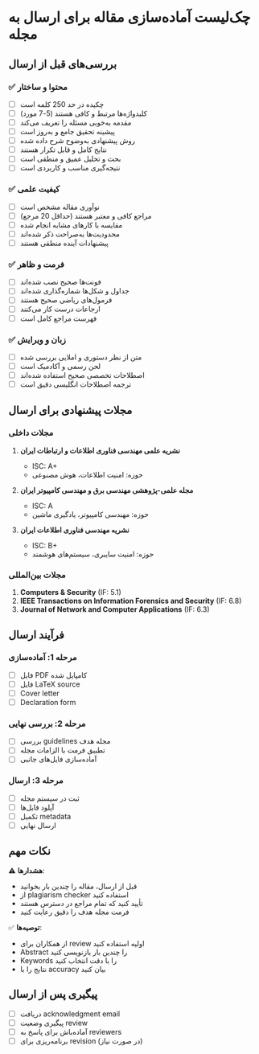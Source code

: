 # چک‌لیست آماده‌سازی مقاله برای ارسال به مجله

## بررسی‌های قبل از ارسال

### ✅ محتوا و ساختار
- [ ] چکیده در حد 250 کلمه است
- [ ] کلیدواژه‌ها مرتبط و کافی هستند (5-7 مورد)
- [ ] مقدمه به‌خوبی مسئله را تعریف می‌کند
- [ ] پیشینه تحقیق جامع و به‌روز است
- [ ] روش پیشنهادی به‌وضوح شرح داده شده
- [ ] نتایج کامل و قابل تکرار هستند
- [ ] بحث و تحلیل عمیق و منطقی است
- [ ] نتیجه‌گیری مناسب و کاربردی است

### ✅ کیفیت علمی
- [ ] نوآوری مقاله مشخص است
- [ ] مراجع کافی و معتبر هستند (حداقل 20 مرجع)
- [ ] مقایسه با کارهای مشابه انجام شده
- [ ] محدودیت‌ها به‌صراحت ذکر شده‌اند
- [ ] پیشنهادات آینده منطقی هستند

### ✅ فرمت و ظاهر
- [ ] فونت‌ها صحیح نصب شده‌اند
- [ ] جداول و شکل‌ها شماره‌گذاری شده‌اند
- [ ] فرمول‌های ریاضی صحیح هستند
- [ ] ارجاعات درست کار می‌کنند
- [ ] فهرست مراجع کامل است

### ✅ زبان و ویرایش
- [ ] متن از نظر دستوری و املایی بررسی شده
- [ ] لحن رسمی و آکادمیک است
- [ ] اصطلاحات تخصصی صحیح استفاده شده‌اند
- [ ] ترجمه اصطلاحات انگلیسی دقیق است

## مجلات پیشنهادی برای ارسال

### مجلات داخلی
1. **نشریه علمی مهندسی فناوری اطلاعات و ارتباطات ایران**
   - ISC: A+ 
   - حوزه: امنیت اطلاعات، هوش مصنوعی

2. **مجله علمی-پژوهشی مهندسی برق و مهندسی کامپیوتر ایران**
   - ISC: A
   - حوزه: مهندسی کامپیوتر، یادگیری ماشین

3. **نشریه مهندسی فناوری اطلاعات ایران**
   - ISC: B+
   - حوزه: امنیت سایبری، سیستم‌های هوشمند

### مجلات بین‌المللی
1. **Computers & Security** (IF: 5.1)
2. **IEEE Transactions on Information Forensics and Security** (IF: 6.8)
3. **Journal of Network and Computer Applications** (IF: 6.3)

## فرآیند ارسال

### مرحله 1: آماده‌سازی
- [ ] فایل PDF کامپایل شده
- [ ] فایل LaTeX source
- [ ] Cover letter
- [ ] Declaration form

### مرحله 2: بررسی نهایی
- [ ] بررسی guidelines مجله هدف
- [ ] تطبیق فرمت با الزامات مجله
- [ ] آماده‌سازی فایل‌های جانبی

### مرحله 3: ارسال
- [ ] ثبت در سیستم مجله
- [ ] آپلود فایل‌ها
- [ ] تکمیل metadata
- [ ] ارسال نهایی

## نکات مهم

⚠️ **هشدارها**:
- قبل از ارسال، مقاله را چندین بار بخوانید
- از plagiarism checker استفاده کنید
- تأیید کنید که تمام مراجع در دسترس هستند
- فرمت مجله هدف را دقیق رعایت کنید

✅ **توصیه‌ها**:
- از همکاران برای review اولیه استفاده کنید
- Abstract را چندین بار بازنویسی کنید
- Keywords را با دقت انتخاب کنید
- نتایج را با accuracy بیان کنید

## پیگیری پس از ارسال

- [ ] دریافت acknowledgment email
- [ ] پیگیری وضعیت review
- [ ] آماده‌باش برای پاسخ به reviewers
- [ ] برنامه‌ریزی برای revision (در صورت نیاز) 